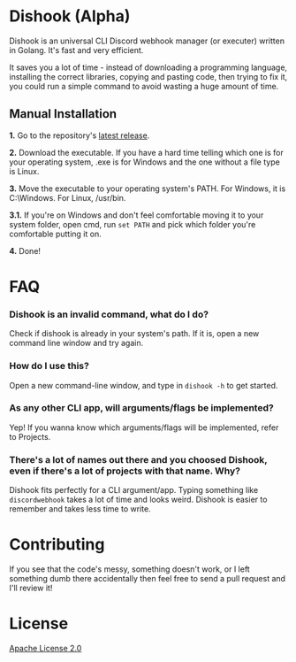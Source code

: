 # Dishook (Alpha)
Dishook is an universal CLI Discord webhook manager (or executer) written in Golang. It's fast and very efficient.

It saves you a lot of time - instead of downloading a programming language, installing the correct libraries, 
copying and pasting code, then trying to fix it, you could run a simple command to avoid wasting a huge amount of time.

## Manual Installation

**1.** Go to the repository's [latest release](https://github.com/juanpisuribe13/Dishook/releases/latest).

**2.** Download the executable. If you have a hard time telling which one is for your operating system, 
.exe is for Windows and the one without a file type is Linux.

**3.** Move the executable to your operating system's PATH. For Windows, it is C:\Windows. For Linux, /usr/bin.

**3.1.** If you're on Windows and don't feel comfortable moving it to your system folder, open cmd, run `set PATH` and 
pick which folder you're comfortable putting it on.

**4.** Done!

# FAQ

### Dishook is an invalid command, what do I do?

Check if dishook is already in your system's path. If it is, open a new command line window and try again.

### How do I use this?

Open a new command-line window, and type in `dishook -h` to get started.

### As any other CLI app, will arguments/flags be implemented?

Yep! If you wanna know which arguments/flags will be implemented, refer to Projects.

### There's a lot of names out there and you choosed Dishook, even if there's a lot of projects with that name. Why?

Dishook fits perfectly for a CLI argument/app. Typing something like `discordwebhook` takes a lot of
time and looks weird. Dishook is easier to remember and takes less time to write.

# Contributing

If you see that the code's messy, something doesn't work, or I left something dumb there accidentally then feel 
free to send a pull request and I'll review it!

# License
[Apache License 2.0](https://raw.githubusercontent.com/juanpisuribe13/Dishook/main/LICENSE)
